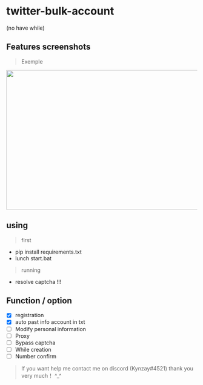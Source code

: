 # twitter-bulk-account
(no have while)

## Features screenshots

> Exemple
<img src="exempletwitter.gif" width="665" height="369"/> 

## using
> first
* pip install requirements.txt
* lunch start.bat
> running
* resolve captcha !!!

## Function / option
- [X] registration
- [X] auto past info account in txt
- [ ] Modify personal information
- [ ] Proxy
- [ ] Bypass captcha
- [ ] While creation
- [ ] Number confirm

> If you want help me contact me on discord (Kynzay#4521) thank you very much！ ^_^
